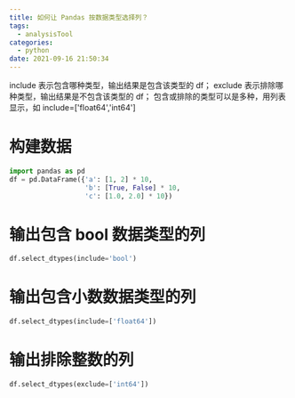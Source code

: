 ```yaml
---
title: 如何让 Pandas 按数据类型选择列？
tags:
  - analysisTool
categories:
  - python
date: 2021-09-16 21:50:34
---
```


include 表示包含哪种类型，输出结果是包含该类型的 df；
exclude 表示排除哪种类型，输出结果是不包含该类型的 df；
包含或排除的类型可以是多种，用列表显示，如 include=['float64','int64']


# 构建数据
```python
import pandas as pd
df = pd.DataFrame({'a': [1, 2] * 10,
                   'b': [True, False] * 10,
                   'c': [1.0, 2.0] * 10})
```

# 输出包含 bool 数据类型的列
```python
df.select_dtypes(include='bool')
```

# 输出包含小数数据类型的列
```python
df.select_dtypes(include=['float64'])
```

# 输出排除整数的列
```python
df.select_dtypes(exclude=['int64'])
```